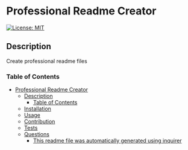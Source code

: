 # Professional Readme Creator
  [![License: MIT](https://img.shields.io/badge/License-MIT-yellow.svg)](https://opensource.org/licenses/MIT)
  
  ## Description
  Create professional readme files

  ### Table of Contents
- [Professional Readme Creator](#professional-readme-creator)
  - [Description](#description)
    - [Table of Contents](#table-of-contents)
  - [Installation](#installation)
  - [Usage](#usage)
  - [Contribution](#contribution)
  - [Tests](#tests)
  - [Questions](#questions)
    - [This readme file was automatically generated using inquirer](#this-readme-file-was-automatically-generated-using-inquirer)
   